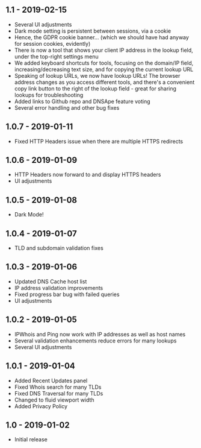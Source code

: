 1.1 - 2019-02-15
------------------
* Several UI adjustments
* Dark mode setting is persistent between sessions, via a cookie
* Hence, the GDPR cookie banner... (which we should have had anyway for session cookies, evidently)
* There is now a tool that shows your client IP address in the lookup field, under the top-right settings menu
* We added keyboard shortcuts for tools, focusing on the domain/IP field, increasing/decreasing text size, and for copying the current lookup URL
* Speaking of lookup URLs, we now have lookup URLs! The browser address changes as you access different tools, and there's a convenient copy link button to the right of the lookup field - great for sharing lookups for troubleshooting
* Added links to Github repo and DNSApe feature voting
* Several error handling and other bug fixes

1.0.7 - 2019-01-11
------------------
* Fixed HTTP Headers issue when there are multiple HTTPS redirects

1.0.6 - 2019-01-09
------------------
* HTTP Headers now forward to and display HTTPS headers
* UI adjustments

1.0.5 - 2019-01-08
------------------
* Dark Mode!

1.0.4 - 2019-01-07
------------------
* TLD and subdomain validation fixes

1.0.3 - 2019-01-06
------------------
* Updated DNS Cache host list
* IP address validation improvements
* Fixed progress bar bug with failed queries
* UI adjustments

1.0.2 - 2019-01-05
------------------
* IPWhois and Ping now work with IP addresses as well as host names
* Several validation enhancements reduce errors for many lookups
* Several UI adjustments

1.0.1 - 2019-01-04
------------------
* Added Recent Updates panel
* Fixed Whois search for many TLDs
* Fixed DNS Traversal for many TLDs
* Changed to fluid viewport width
* Added Privacy Policy

1.0 - 2019-01-02
------------------
* Initial release
